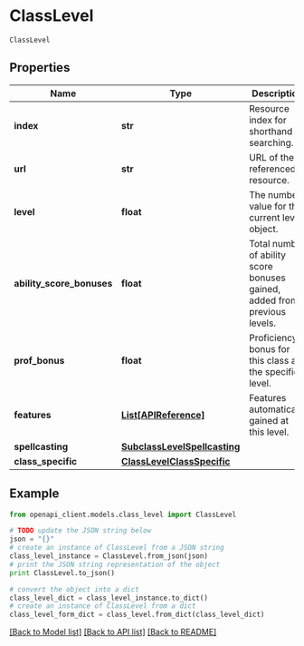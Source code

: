 # ClassLevel

`ClassLevel` 

## Properties
Name | Type | Description | Notes
------------ | ------------- | ------------- | -------------
**index** | **str** | Resource index for shorthand searching. | [optional] 
**url** | **str** | URL of the referenced resource. | [optional] 
**level** | **float** | The number value for the current level object. | [optional] 
**ability_score_bonuses** | **float** | Total number of ability score bonuses gained, added from previous levels. | [optional] 
**prof_bonus** | **float** | Proficiency bonus for this class at the specified level. | [optional] 
**features** | [**List[APIReference]**](APIReference.md) | Features automatically gained at this level. | [optional] 
**spellcasting** | [**SubclassLevelSpellcasting**](SubclassLevelSpellcasting.md) |  | [optional] 
**class_specific** | [**ClassLevelClassSpecific**](ClassLevelClassSpecific.md) |  | [optional] 

## Example

```python
from openapi_client.models.class_level import ClassLevel

# TODO update the JSON string below
json = "{}"
# create an instance of ClassLevel from a JSON string
class_level_instance = ClassLevel.from_json(json)
# print the JSON string representation of the object
print ClassLevel.to_json()

# convert the object into a dict
class_level_dict = class_level_instance.to_dict()
# create an instance of ClassLevel from a dict
class_level_form_dict = class_level.from_dict(class_level_dict)
```
[[Back to Model list]](../README.md#documentation-for-models) [[Back to API list]](../README.md#documentation-for-api-endpoints) [[Back to README]](../README.md)


